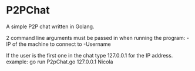 P2PChat
=======

A simple P2P chat written in Golang. 

2 command line arguments must be passed in when running the program: 
-IP of the machine to connect to
-Username

If the user is the first one in the chat type 127.0.0.1 for the IP address.
example: go run P2pChat.go 127.0.0.1 Nicola
